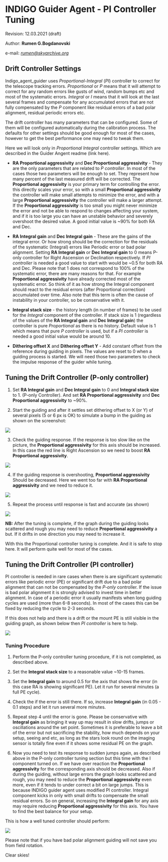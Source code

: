 # INDIGO Guider Agent - PI Controller Tuning

Revision: 12.03.2021 (draft)

Author: **Rumen G.Bogdanovski**

e-mail: *rumen@skyarchive.org*

## Drift Controller Settings

Indigo_agent_guider uses *Proportional-Integral* (*PI*) controller to correct for the telescope tracking errors. *Proportional* or *P*
means that it will attempt to correct for any random errors like gusts of wind, random bumps etc and most of the systematic errors. *Integral* or *I* means that it will look at the last several frames and compensate for any accumulated errors that are not fully compensated by the *P* component like residual errors of a bad polar alignment, residual periodic errors etc.

The drift controller has many parameters that can be configured. Some of them will be configured automatically
during the calibration process. The defaults for other settings should be good enough for most of the cases, however
to get the best performance one may need to tweak them.

Here we will look only in *Proportional Integral* controller settings. Which are described in the Guider Angent readme (link here).

* **RA Proportional aggressivity** and **Dec Proportional aggressivity** - They are the only parameters that are related to *P controller*. In most of the cases those two parameters will be enough to set. They represent how many percent of the last measured drift will be corrected.
The **Proportional aggressivity** is your primary term for controlling the error. this directly scales your error, so with a small **Proportional aggressivity** the controller will make small attempts to minimize the error, and with a large **Proportional aggressivity** the controller will make a larger attempt. If the **Proportional aggressivity** is too small you might never minimize the error and not be able to respond to changes affecting your system, and if it is too large you can have an unstable behavior and severely overshoot the desired value. A good initial value is ~90% for both RA and Dec.

* **RA Integral gain** and **Dec Integral gain** - These are the gains of the integral error. Or how strong should be the correction for the residuals  of the systematic (Integral) errors like Periodic error or bad polar alignment. Setting **RA Integral gain** or **Dec Integral gain** to 0 means P-only controller for Right Ascension or Declination respectively. If *PI controller* is needed a good value to start with would be ~0.5 for both RA and Dec. Please note that 1 does not correspond to 100% of the systematic error, there are many reasons for that. For example **Proportional aggressivity** have already corrected most of the systematic error. So think of it as how strong the Integral component should react to the residual errors (after Proportional correction) accumulated over time. Also note that this term is often the cause of instability in your controller, so be conservative with it.

* **Integral stack size** - the history length (in number of frames) to be used for the *Integral* component of the controller. If stack size is 1 (regardless of the values of the **RA Integral gain** and **Dec Integral gain**) the controller is pure *Proportional* as there is no history.
Default value is 1 which means that pure *P controller* is used, but if a *PI controller* is needed a good initial value would be around 10.

* **Dithering offset X** and  **Dithering offset Y** - Add constant offset from the reference during guiding in pixels. The values are reset to 0 when a guiding process is started. We will need those two parameters to check the impulse response of the guider while tuning.

## Tuning the Drift Controller (P-only controller)

1. Set **RA Integral gain** and **Dec Integral gain** to 0 and **Integral stack size** to 1.
(P-only Controller). And set **RA Proportional aggressivity** and **Dec Proportional aggressivity** to ~90%.

2. Start the guiding and after it settles set dithering offset to X (or Y) of several pixels (5 or 6 px is OK) to simulate a bump in the guiding as shown on the screenshot:

![](GUIDING_PI_CONTROLLER_TUNING/1.ICP_dither.png)

3. Check the guiding response. If the response is too slow like on the picture, the **Proportional aggressivity** for this axis should be increased. In this case the red line is Right Ascension so we need to boost **RA Proportional aggressivity**.

![](GUIDING_PI_CONTROLLER_TUNING/2.undershoot.png)

4. If the guiding response is overshooting, **Proportional aggressivity** Should be decreased. Here we went too far with **RA Proportional aggressivity** and we need to reduce it.

![](GUIDING_PI_CONTROLLER_TUNING/3.overshoot.png)

5. Repeat the process until response is fast and accurate (as shown)

![](GUIDING_PI_CONTROLLER_TUNING/4.ok_response.png)

**NB:** After the tuning is complete, if the graph during the guiding looks scattered and rough you may need to reduce **Proportional aggressivity**
a but. If it drifts in one direction you may need to increase it.

With this the Proportional controller tuning is complete. And it is safe to stop here. It will perform quite well for most of the cases.

## Tuning the Drift Controller (PI controller)
PI controller is needed in rare cases when there is are significant systematic errors like periodic error (PE) or significant drift due to a bad polar alignment that can not be compensated by the *P-only* controller. If the issue is bad polar alignment it is strongly advised to invest time in better alignment. In case of a periodic error it usually manifests when long guiding cycles are used (more than 6-8 seconds). In most of the cases this can be fixed by reducing the cycle to 2-3 seconds.

If this does not help and there is a drift or the mount PE is still visible in the guiding graph, as shown below then *PI controller* is here to help.

![](GUIDING_PI_CONTROLLER_TUNING/6.P_only.png)

### Tuning Procedure
1. Perform the P-only controller tuning procedure, if it is not completed, as described above.

2. Set the **Integral stack size** to a reasonable value ~10-15 frames.

3. Set the **Integral gain** to around 0.5 for the axis that shows the error (in this case RA is showing significant PE). Let it run for several minutes (a full PE cycle).

4. Check the if the error is still there. If so, increase **Integral gain** (in 0.05 - 0.1 steps) and let it run several more minutes.

5. Repeat step 4 until the error is gone. Please be conservative with **Integral gain** as bringing it way up may result in slow drifts, jumps or oscillations around the set point. Sometimes it is preferable to leave a bit of the error but not sacrificing the stability, how much depends on your setup, seeing and etc, as long as the stars look round on the imaging sensor is totally fine even if it shows some residual PE on the graph.

6. Now you need to test its response to sudden jumps again, as described above in the P-only controller tuning section but this time with the I component turned on. If we have over reaction the **Proportional aggressivity** for the corresponding axis should be decreased. Also if during the guiding, without large errors the graph looks scattered and rough, you may need to reduce the **Proportional aggressivity** even more, even if it tends to under correct a bit on large jumps. This is because INDIGO guider agent uses modified PI controller. Integral component kicks in only with small drifts to compensate the small residual errors. So on general, increasing the **Integral gain** for any axis may require reducing **Proportional aggressivity** for this axis. You have to find the best balance for your setup.

This is how a well tuned controller should perform:

![](GUIDING_PI_CONTROLLER_TUNING/7.tunned.png)

Please note that if you have bad polar alignment guiding will not save you from field rotation.

Clear skies!
